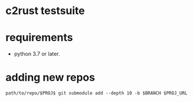 # c2rust testsuite

# requirements

- python 3.7 or later.

# adding new repos

    path/to/repo/$PROJ$ git submodule add --depth 10 -b $BRANCH $PROJ_URL